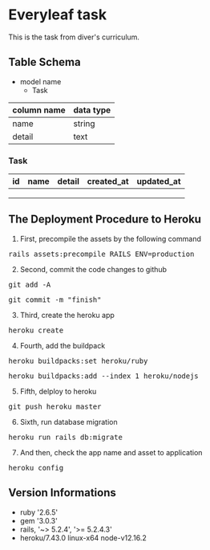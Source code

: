 # Everyleaf task

<p> This is the task from diver's curriculum. </p>

## Table Schema

- model name
  - Task

| column name | data type |
| ----------- | --------- |
| name        | string    |
| detail      | text      |

### Task

| id  | name | detail | created_at | updated_at |
| --- | ---- | ------ | ---------- | ---------- |
|     |      |        |            |            |
|     |      |        |            |            |
|     |      |        |            |            |

## The Deployment Procedure to Heroku

1. First, precompile the assets by the following command
  <pre>rails assets:precompile RAILS_ENV=production</pre>

2. Second, commit the code changes to github
  <pre>git add -A</pre>
  <pre>git commit -m "finish"</pre>

3. Third, create the heroku app
  <pre>heroku create</pre>

4. Fourth, add the buildpack
  <pre>heroku buildpacks:set heroku/ruby</pre>
  <pre>heroku buildpacks:add --index 1 heroku/nodejs</pre>

5. Fifth, delploy to heroku
  <pre>git push heroku master</pre>

6. Sixth, run database migration
  <pre>heroku run rails db:migrate</pre>

7. And then, check the app name and asset to application
  <pre>heroku config</pre>

## Version Informations

* ruby '2.6.5'
* gem '3.0.3'
* rails, '~> 5.2.4', '>= 5.2.4.3'
* heroku/7.43.0 linux-x64 node-v12.16.2
